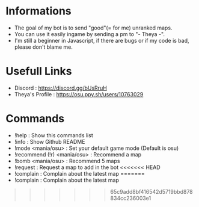 # Informations
- The goal of my bot is to send "good"(= for me) unranked maps. 
- You can use it easily ingame by sending a pm to "- Theya -".
- I'm still a beginner in Javascript, if there are bugs or if my code is bad, please don't blame me.

# Usefull Links
- Discord : https://discord.gg/bUsRruH
- Theya's Profile : https://osu.ppy.sh/users/10763029

# Commands
- !help : Show this commands list
- !info : Show Github README
- !mode <mania/osu> : Set your default game mode (Default is osu)
- !recommend (!r) <mania/osu> : Recommend a map
- !bomb <mania/osu> : Recommend 5 maps
- !request : Request a map to add in the bot
<<<<<<< HEAD
- !complain : Complain about the latest map
=======
- !complain : Complain about the latest map
>>>>>>> 65c9add8bf416542d5719bbd878834cc236003e1
